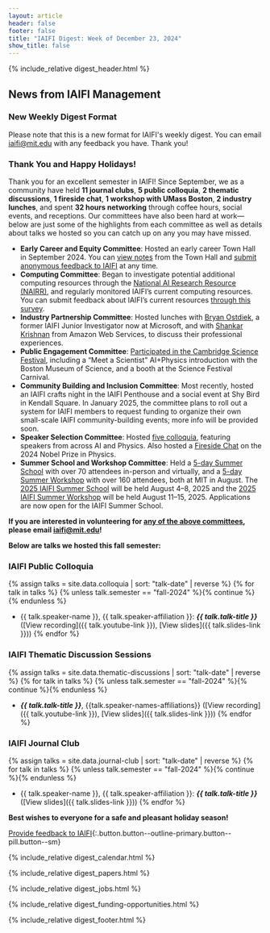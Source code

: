 ```yaml
---
layout: article
header: false
footer: false
title: "IAIFI Digest: Week of December 23, 2024"
show_title: false
--- 
```


{% include_relative digest_header.html %}

## News from IAIFI Management

### New Weekly Digest Format

Please note that this is a new format for IAIFI's weekly digest. You can email [iaifi@mit.edu](mailto:iaifi@mit.edu) with any feedback you have. Thank you!
 
### Thank You and Happy Holidays!

Thank you for an excellent semester in IAIFI! Since September, we as a community have held **11 journal clubs**, **5 public colloquia**, **2 thematic discussions**, **1 fireside chat**, **1 workshop with UMass Boston**, **2 industry lunches**, and spent **32 hours networking** through coffee hours, social events, and receptions. Our committees have also been hard at work—below are just some of the highlights from each committee as well as details about talks we hosted so you can catch up on any you may have missed.

* **Early Career and Equity Committee**: Hosted an early career Town Hall in September 2024. You can [view notes](https://docs.google.com/document/d/1nO7lsxDNR4yucmDjn6qja6g2fLPfHqpa8Gzcs6l5Qjc/edit?usp=drive_link) from the Town Hall and [submit anonymous feedback to IAIFI](https://docs.google.com/forms/d/1HcWQ5qw4jDWTao00PG8wQAutmih2WIqj2FUyzPOLksc/edit) at any time.
* **Computing Committee**: Began to investigate potential additional computing resources through the [National AI Research Resource (NAIRR)](https://new.nsf.gov/focus-areas/artificial-intelligence/nairr), and regularly monitored IAIFI’s current computing resources. You can submit feedback about IAIFI’s current resources [through this survey](https://docs.google.com/forms/d/e/1FAIpQLSfd0WjxCs27yscOFtQuhxxwUWYBIRhHON2Aqoinq_V9z8TaiA/viewform). 
* **Industry Partnership Committee**: Hosted lunches with [Bryan Ostdiek](https://www.linkedin.com/in/bostdiek/), a former IAIFI Junior Investigator now at Microsoft, and with [Shankar Krishnan](https://www.linkedin.com/in/shankar-krishnan-6995b2b/) from Amazon Web Services, to discuss their professional experiences. 
* **Public Engagement Committee**: [Participated in the Cambridge Science Festival](https://iaifi.org/outreach.html#cambridge-science-festival), including a “Meet a Scientist" AI+Physics introduction with the Boston Museum of Science, and a booth at the Science Festival Carnival.
* **Community Building and Inclusion Committee**: Most recently, hosted an IAIFI crafts night in the IAIFI Penthouse and a social event at Shy Bird in Kendall Square. In January 2025, the committee plans to roll out a system for IAIFI members to request funding to organize their own small-scale IAIFI community-building events; more info will be provided soon.
* **Speaker Selection Committee**: Hosted [five colloquia](https://iaifi.org/events.html#fall-2024), featuring speakers from across AI and Physics. Also hosted a [Fireside Chat](https://www.youtube.com/live/QkT73q1QjS0?feature=shared) on the 2024 Nobel Prize in Physics.
*  **Summer School and Workshop Committee**: Held a [5-day Summer School](https://iaifi.org/past-summer-schools.html) with over 70 attendees in-person and virtually, and a [5-day Summer Workshop](https://iaifi.org/past-workshops.html) with over 160 attendees, both at MIT in August. The [2025 IAIFI Summer School](https://iaifi.org/phd-summer-school.html) will be held August 4–8, 2025 and the [2025 IAIFI Summer Workshop](https://iaifi.org/summer-workshop.html) will be held August 11–15, 2025. Applications are now open for the IAIFI Summer School.

**If you are interested in volunteering for [any of the above committees](https://iaifi.org/committees.html), please email [iaifi@mit.edu](mailto:iaifi@mit.edu)!**

**Below are talks we hosted this fall semester:**

### IAIFI Public Colloquia

{% assign talks = site.data.colloquia | sort: "talk-date" | reverse %}
{% for talk in talks %}
  {% unless talk.semester == "fall-2024" %}{% continue %}{% endunless %}
  * {{ talk.speaker-name }}, {{ talk.speaker-affiliation }}: ***{{ talk.talk-title }}*** ([View recording]({{ talk.youtube-link }}), [View slides]({{ talk.slides-link }}))
{% endfor %}

### IAIFI Thematic Discussion Sessions

{% assign talks = site.data.thematic-discussions | sort: "talk-date" | reverse %}
{% for talk in talks %}
  {% unless talk.semester == "fall-2024" %}{% continue %}{% endunless %}
  * ***{{ talk.talk-title }}***, {{talk.speaker-names-affiliations}} ([View recording]({{ talk.youtube-link }}), [View slides]({{ talk.slides-link }}))
{% endfor %}

### IAIFI Journal Club

{% assign talks = site.data.journal-club | sort: "talk-date" | reverse %}
{% for talk in talks %}
  {% unless talk.semester == "fall-2024" %}{% continue %}{% endunless %}
   * {{ talk.speaker-name }}, {{ talk.speaker-affiliation }}: ***{{ talk.talk-title }}*** ([View slides]({{ talk.slides-link }}))
{% endfor %}

**Best wishes to everyone for a safe and pleasant holiday season!** 

[Provide feedback to IAIFI](https://forms.gle/hk2mrqjaLY8nCZrE6){:.button.button--outline-primary.button--pill.button--sm}

{% include_relative digest_calendar.html %}

{% include_relative digest_papers.html %}
 
{% include_relative digest_jobs.html %}

{% include_relative digest_funding-opportunities.html %}

{% include_relative digest_footer.html %}
